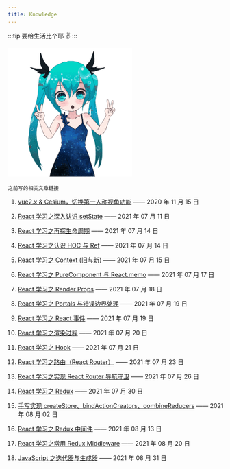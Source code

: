 ```yaml
---
title: Knowledge
---
```


:::tip 要给生活比个耶
✌️
:::

<img src="/images/kaway.gif" height="300">

```
之前写的相关文章链接
```

1. [vue2.x & Cesium，切换第一人称视角功能](https://juejin.cn/post/6895355639040573447) —— 2020 年 11 月 15 日

2. [React 学习之深入认识 setState](https://juejin.cn/post/6983677465914769421) —— 2021 年 07 月 11 日

3. [React 学习之再探生命周期](https://juejin.cn/post/6984458033682186277) —— 2021 年 07 月 14 日

4. [React 学习之认识 HOC 与 Ref](https://juejin.cn/post/6984729126884081677) —— 2021 年 07 月 14 日

5. [React 学习之 Context (旧与新)](https://juejin.cn/post/6985104812232671268) —— 2021 年 07 月 15 日

6. [React 学习之 PureComponent 与 React.memo](https://juejin.cn/post/6985921304700387364) —— 2021 年 07 月 17 日

7. [React 学习之 Render Props](https://juejin.cn/post/6985953054835081253) —— 2021 年 07 月 18 日

8. [React 学习之 Portals 与错误边界处理](https://juejin.cn/post/6986324390556205069) —— 2021 年 07 月 19 日

9. [React 学习之 React 事件](https://juejin.cn/post/6986524270843133965) —— 2021 年 07 月 19 日

10. [React 学习之渲染过程](https://juejin.cn/post/6986931545252560933) —— 2021 年 07 月 20 日

11. [React 学习之 Hook](https://juejin.cn/post/6987045486158938149) —— 2021 年 07 月 21 日

12. [React 学习之路由（React Router）](https://juejin.cn/post/6988071129000706061) —— 2021 年 07 月 23 日

13. [React 学习之实现 React Router 导航守卫](https://juejin.cn/post/6989182520495439880) —— 2021 年 07 月 26 日

14. [React 学习之 Redux](https://juejin.cn/post/6990664042402545672) —— 2021 年 07 月 30 日

15. [手写实现 createStore、bindActionCreators、combineReducers](https://juejin.cn/post/6991729939850461221) —— 2021 年 08 月 02 日

16. [React 学习之 Redux 中间件](https://juejin.cn/post/6995583368960147492) —— 2021 年 08 月 13 日

17. [React 学习之常用 Redux Middleware](https://juejin.cn/post/6998176775930904607) —— 2021 年 08 月 20 日

18. [JavaScript 之迭代器与生成器](https://juejin.cn/post/7002261147697037325) —— 2021 年 08 月 31 日
